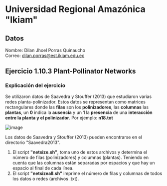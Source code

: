 # Universidad Regional Amazónica "Ikiam"
## Datos
Nombre: Dilan Jhoel Porras Quinaucho<br>
Correo: dilan.porras@est.ikiam.edu.ec
## Ejercicio 1.10.3 Plant-Pollinator Networks
### Explicación del ejercicio
Se utilizaron datos de Saavedra y Stouffer (2013) que estudiaron varias redes planta-polinizador. 
Estos datos se representan como matrices rectangulares donde las __filas__ son los __polinizadores__, las __columnas__ las __plantas__, un __0__ indica la __ausencia__ y un __1__ la __presencia__ de una __interacción entre la planta y el polinizador__.
Por ejemplo: __n18.txt__

![image](https://user-images.githubusercontent.com/97655109/150469392-649da477-91a7-407c-a58c-4f14bce3c10b.png)

Los datos de Saavedra y Stouffer (2013) pueden encontrarse en el directorio "Saavedra2013".
1. El script __"netsize.sh"__, toma uno de estos archivos y determina el número de filas (polinizadores) y columnas (plantas). Teniendo en cuenta que las columnas están separadas por espacios y que hay un espacio al final de cada línea.
2. El script __"netsizeall.sh"__ imprime el número de filas y columnas de todos los datos o redes (archivos .txt).
